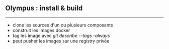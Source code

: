 ## Olympus : install & build
---
* clone les sources d'un ou plusieurs composants
* construit les images docker
* tag les image avec *git describe --tags -always*
* peut pusher les images sur une registry privée
